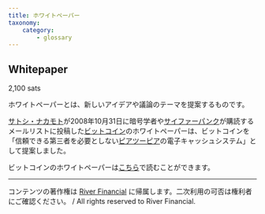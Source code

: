 ```yaml
---
title: ホワイトペーパー
taxonomy:
    category:
        - glossary
---
```


## Whitepaper
2,100 sats

ホワイトペーパーとは、新しいアイデアや議論のテーマを提案するものです。

[サトシ・ナカモト](http://lostinbitcoin.jp.testrs.jp/staging/glossary/satoshi_nakamoto/)が2008年10月31日に暗号学者や[サイファーパンク](http://lostinbitcoin.jp.testrs.jp/staging/glossary/cypherpunk/)が購読するメールリストに投稿した[ビットコイン](http://lostinbitcoin.jp.testrs.jp/staging/glossary/bitcoin/)のホワイトペーパーは、ビットコインを「信頼できる第三者を必要としない[ピアツーピア](http://lostinbitcoin.jp.testrs.jp/staging/glossary/p2p/)の電子キャッシュシステム」として提案しました。

ビットコインのホワイトペーパーは[こちら](https://bitcoin.org/ja/bitcoin-paper)で読むことができます。

---
コンテンツの著作権は [River Financial](https://river.com/) に帰属します。二次利用の可否は権利者にご確認ください。 / All rights reserved to River Financial.

